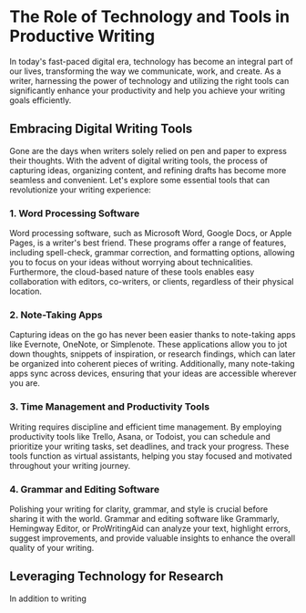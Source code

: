 The Role of Technology and Tools in Productive Writing
=================================================================

In today's fast-paced digital era, technology has become an integral part of our lives, transforming the way we communicate, work, and create. As a writer, harnessing the power of technology and utilizing the right tools can significantly enhance your productivity and help you achieve your writing goals efficiently.

Embracing Digital Writing Tools
-------------------------------

Gone are the days when writers solely relied on pen and paper to express their thoughts. With the advent of digital writing tools, the process of capturing ideas, organizing content, and refining drafts has become more seamless and convenient. Let's explore some essential tools that can revolutionize your writing experience:

### 1. Word Processing Software

Word processing software, such as Microsoft Word, Google Docs, or Apple Pages, is a writer's best friend. These programs offer a range of features, including spell-check, grammar correction, and formatting options, allowing you to focus on your ideas without worrying about technicalities. Furthermore, the cloud-based nature of these tools enables easy collaboration with editors, co-writers, or clients, regardless of their physical location.

### 2. Note-Taking Apps

Capturing ideas on the go has never been easier thanks to note-taking apps like Evernote, OneNote, or Simplenote. These applications allow you to jot down thoughts, snippets of inspiration, or research findings, which can later be organized into coherent pieces of writing. Additionally, many note-taking apps sync across devices, ensuring that your ideas are accessible wherever you are.

### 3. Time Management and Productivity Tools

Writing requires discipline and efficient time management. By employing productivity tools like Trello, Asana, or Todoist, you can schedule and prioritize your writing tasks, set deadlines, and track your progress. These tools function as virtual assistants, helping you stay focused and motivated throughout your writing journey.

### 4. Grammar and Editing Software

Polishing your writing for clarity, grammar, and style is crucial before sharing it with the world. Grammar and editing software like Grammarly, Hemingway Editor, or ProWritingAid can analyze your text, highlight errors, suggest improvements, and provide valuable insights to enhance the overall quality of your writing.

Leveraging Technology for Research
----------------------------------

In addition to writing

